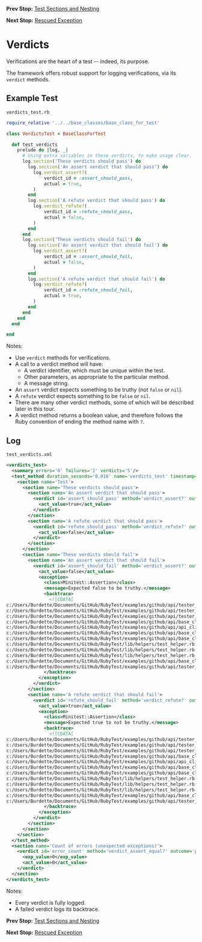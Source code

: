 <!--- GENERATED FILE, DO NOT EDIT --->
**Prev Stop:** [Test Sections and Nesting](./Sections.md#test-sections-and-nesting)

**Next Stop:** [Rescued Exception](./RescuedException.md#rescued-exception)


# Verdicts

Verifications are the heart of a test -- indeed, its purpose.

The framework offers robust support for logging verifications, via its `verdict` methods.

## Example Test

<code>verdicts_test.rb</code>
```ruby
require_relative '../../base_classes/base_class_for_test'

class VerdictsTest < BaseClassForTest

  def test_verdicts
    prelude do |log, _|
      # Using extra variables in these verdicts, to make usage clear.
      log.section('These verdicts should pass') do
        log.section('An assert verdict that should pass') do
          log.verdict_assert?(
              verdict_id = :assert_should_pass,
              actual = true,
          )
        end
        log.section('A refute verdict that should pass') do
          log.verdict_refute?(
              verdict_id = :refute_should_pass,
              actual = false,
          )
        end
      end
      log.section('These verdicts should fail') do
        log.section('An assert verdict that should fail') do
          log.verdict_assert?(
              verdict_id = :assert_should_fail,
              actual = false,
          )
        end
        log.section('A refute verdict that should fail') do
          log.verdict_refute?(
              verdict_id = :refute_should_fail,
              actual = true,
          )
        end
      end
    end
  end

end
```

Notes:

- Use `verdict` methods for verifications.
- A call to a verdict method will have:
  - A verdict identifier, which must be unique within the test.
  - Other parameters, as appropriate to the particular method.
  - A message string.
- An `assert` verdict expects something to be truthy (not `false` or `nil`).
- A `refute` verdict expects something to be `false` or `nil`.
- There are many other verdict methods, some of which will be described later in this tour.
- A verdict method returns a boolean value, and therefore follows the Ruby convention of ending the method name with `?`.


## Log

<code>test_verdicts.xml</code>
```xml
<verdicts_test>
  <summary errors='0' failures='2' verdicts='5'/>
  <test_method duration_seconds='0.016' name='verdicts_test' timestamp='2017-12-09-Sat-10.49.09.145'>
    <section name='Test'>
      <section name='These verdicts should pass'>
        <section name='An assert verdict that should pass'>
          <verdict id='assert_should_pass' method='verdict_assert?' outcome='passed' volatile='false'>
            <act_value>true</act_value>
          </verdict>
        </section>
        <section name='A refute verdict that should pass'>
          <verdict id='refute_should_pass' method='verdict_refute?' outcome='passed' volatile='false'>
            <act_value>false</act_value>
          </verdict>
        </section>
      </section>
      <section name='These verdicts should fail'>
        <section name='An assert verdict that should fail'>
          <verdict id='assert_should_fail' method='verdict_assert?' outcome='failed' volatile='false'>
            <act_value>false</act_value>
            <exception>
              <class>Minitest::Assertion</class>
              <message>Expected false to be truthy.</message>
              <backtrace>
                <![CDATA[
c:/Users/Burdette/Documents/GitHub/RubyTest/examples/github/api/tester_tour/tests/verdicts_test.rb:24:in `block (3 levels) in test_verdicts'
c:/Users/Burdette/Documents/GitHub/RubyTest/examples/github/api/tester_tour/tests/verdicts_test.rb:23:in `block (2 levels) in test_verdicts'
c:/Users/Burdette/Documents/GitHub/RubyTest/examples/github/api/tester_tour/tests/verdicts_test.rb:22:in `block in test_verdicts'
c:/Users/Burdette/Documents/GitHub/RubyTest/examples/github/api/base_classes/base_class_for_test.rb:21:in `block (3 levels) in prelude'
c:/Users/Burdette/Documents/GitHub/RubyTest/examples/github/api/api_client.rb:19:in `with'
c:/Users/Burdette/Documents/GitHub/RubyTest/examples/github/api/base_classes/base_class_for_test.rb:20:in `block (2 levels) in prelude'
c:/Users/Burdette/Documents/GitHub/RubyTest/examples/github/api/base_classes/base_class_for_test.rb:19:in `block in prelude'
c:/Users/Burdette/Documents/GitHub/RubyTest/lib/helpers/test_helper.rb:23:in `block (2 levels) in test'
c:/Users/Burdette/Documents/GitHub/RubyTest/lib/helpers/test_helper.rb:22:in `block in test'
c:/Users/Burdette/Documents/GitHub/RubyTest/lib/helpers/test_helper.rb:21:in `test'
c:/Users/Burdette/Documents/GitHub/RubyTest/examples/github/api/base_classes/base_class_for_test.rb:11:in `prelude'
c:/Users/Burdette/Documents/GitHub/RubyTest/examples/github/api/tester_tour/tests/verdicts_test.rb:6:in `test_verdicts']]>
              </backtrace>
            </exception>
          </verdict>
        </section>
        <section name='A refute verdict that should fail'>
          <verdict id='refute_should_fail' method='verdict_refute?' outcome='failed' volatile='false'>
            <act_value>true</act_value>
            <exception>
              <class>Minitest::Assertion</class>
              <message>Expected true to not be truthy.</message>
              <backtrace>
                <![CDATA[
c:/Users/Burdette/Documents/GitHub/RubyTest/examples/github/api/tester_tour/tests/verdicts_test.rb:30:in `block (3 levels) in test_verdicts'
c:/Users/Burdette/Documents/GitHub/RubyTest/examples/github/api/tester_tour/tests/verdicts_test.rb:29:in `block (2 levels) in test_verdicts'
c:/Users/Burdette/Documents/GitHub/RubyTest/examples/github/api/tester_tour/tests/verdicts_test.rb:22:in `block in test_verdicts'
c:/Users/Burdette/Documents/GitHub/RubyTest/examples/github/api/base_classes/base_class_for_test.rb:21:in `block (3 levels) in prelude'
c:/Users/Burdette/Documents/GitHub/RubyTest/examples/github/api/api_client.rb:19:in `with'
c:/Users/Burdette/Documents/GitHub/RubyTest/examples/github/api/base_classes/base_class_for_test.rb:20:in `block (2 levels) in prelude'
c:/Users/Burdette/Documents/GitHub/RubyTest/examples/github/api/base_classes/base_class_for_test.rb:19:in `block in prelude'
c:/Users/Burdette/Documents/GitHub/RubyTest/lib/helpers/test_helper.rb:23:in `block (2 levels) in test'
c:/Users/Burdette/Documents/GitHub/RubyTest/lib/helpers/test_helper.rb:22:in `block in test'
c:/Users/Burdette/Documents/GitHub/RubyTest/lib/helpers/test_helper.rb:21:in `test'
c:/Users/Burdette/Documents/GitHub/RubyTest/examples/github/api/base_classes/base_class_for_test.rb:11:in `prelude'
c:/Users/Burdette/Documents/GitHub/RubyTest/examples/github/api/tester_tour/tests/verdicts_test.rb:6:in `test_verdicts']]>
              </backtrace>
            </exception>
          </verdict>
        </section>
      </section>
    </section>
  </test_method>
  <section name='Count of errors (unexpected exceptions)'>
    <verdict id='error_count' method='verdict_assert_equal?' outcome='passed' volatile='true'>
      <exp_value>0</exp_value>
      <act_value>0</act_value>
    </verdict>
  </section>
</verdicts_test>
```

Notes:

- Every verdict is fully logged.
- A failed verdict logs its backtrace.

**Prev Stop:** [Test Sections and Nesting](./Sections.md#test-sections-and-nesting)

**Next Stop:** [Rescued Exception](./RescuedException.md#rescued-exception)

